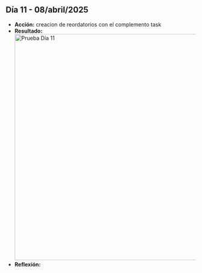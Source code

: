 ## Día 11 - 08/abril/2025  
  - **Acción:**   creacion de reordatorios con el complemento task
  - **Resultado:** <img src="../assets/images/PruebaDia11.png" alt="Prueba Día 11" width="600" />
  - **Reflexión:**